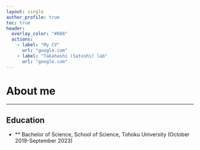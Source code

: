```yaml
---
layout: single
author_profile: true
toc: true
header:
  overlay_color: "#888"
  actions:
    - label: "My CV"
      url: "google.com"
    - label: "Takahashi (Satoshi) lab"
      url: "google.com"
---
```

# About me
---
## Education
* ** Bachelor of Science, School of Science, Tohoku University (October 2019-September 2023)
    